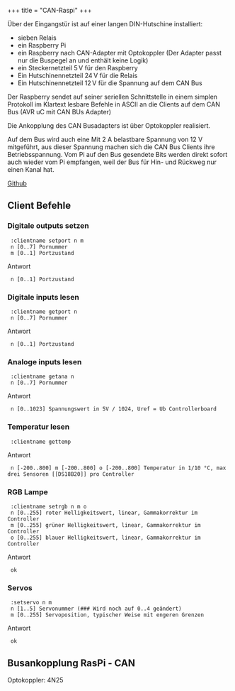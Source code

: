 +++
title = "CAN-Raspi"
+++

<!-- {{attachment:Canberry.jpg}} -->

Über der Eingangstür ist auf einer langen DIN-Hutschine installiert:

- sieben Relais
- ein Raspberry Pi
- ein Raspberry nach CAN-Adapter mit Optokoppler (Der Adapter passt
  nur die Buspegel an und enthält keine Logik)
- ein Steckernetzteil 5 V für den Raspberry
- Ein Hutschinennetzteil 24 V für die Relais
- Ein Hutschinennetzteil 12 V für die Spannung auf dem CAN Bus

Der Raspberry sendet auf seiner seriellen Schnittstelle in einem simplen
Protokoll im Klartext lesbare Befehle in ASCII an die Clients auf dem
CAN Bus (AVR uC mit CAN BUs Adapter)

Die Ankopplung des CAN Busadapters ist über Optokoppler realisiert.

Auf dem Bus wird auch eine Mit 2 A belastbare Spannung von 12 V
mitgeführt, aus dieser Spannung machen sich die CAN Bus Clients ihre
Betriebsspannung. Vom Pi auf den Bus gesendete Bits werden direkt sofort
auch wieder vom Pi empfangen, weil der Bus für Hin- und Rückweg nur
einen Kanal hat.

[Github](https://github.com/flipdot/Spacecontrol)

<!-- {{attachment:CANBerry Aufbau.jpg}} -->

## Client Befehle

### Digitale outputs setzen

     :clientname setport n m
     n [0..7] Pornummer
     m [0..1] Portzustand

Antwort

     n [0..1] Portzustand

### Digitale inputs lesen

     :clientname getport n
     n [0..7] Pornummer

Antwort

     n [0..1] Portzustand

### Analoge inputs lesen

     :clientname getana n
     n [0..7] Pornummer

Antwort

     n [0..1023] Spannungswert in 5V / 1024, Uref = Ub Controllerboard

### Temperatur lesen

     :clientname gettemp

Antwort

     n [-200..800] m [-200..800] o [-200..800] Temperatur in 1/10 °C, max drei Sensoren [[DS18B20]] pro Controller

### RGB Lampe

     :clientname setrgb n m o
     n [0..255] roter Helligkeitswert, linear, Gammakorrektur im Controller
     m [0..255] grüner Helligkeitswert, linear, Gammakorrektur im Controller
     o [0..255] blauer Helligkeitswert, linear, Gammakorrektur im Controller

Antwort

     ok

### Servos

     :setservo n m
     n [1..5] Servonummer (### Wird noch auf 0..4 geändert)
     m [0..255] Servoposition, typischer Weise mit engeren Grenzen

Antwort

     ok

## Busankopplung RasPi - CAN

Optokoppler: 4N25

<!-- {{attachment:CAN-Busankopplung_2.jpg}} -->
